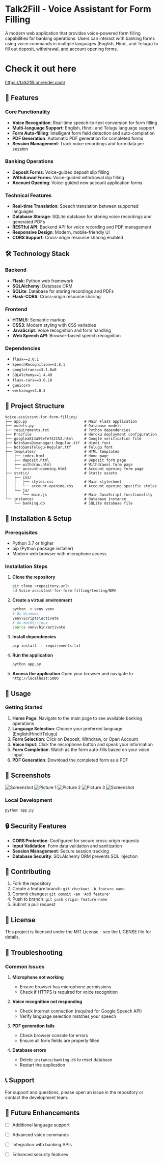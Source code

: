 # Talk2Fill - Voice Assistant for Form Filling

A modern web application that provides voice-powered form filling capabilities for banking operations. Users can interact with banking forms using voice commands in multiple languages (English, Hindi, and Telugu) to fill out deposit, withdrawal, and account opening forms.

# Check it out here
https://talk2fill.onrender.com/

## 🚀 Features

### Core Functionality
- **Voice Recognition**: Real-time speech-to-text conversion for form filling
- **Multi-language Support**: English, Hindi, and Telugu language support
- **Form Auto-filling**: Intelligent form field detection and auto-completion
- **PDF Generation**: Automatic PDF generation for completed forms
- **Session Management**: Track voice recordings and form data per session

### Banking Operations
- **Deposit Forms**: Voice-guided deposit slip filling
- **Withdrawal Forms**: Voice-guided withdrawal slip filling  
- **Account Opening**: Voice-guided new account application forms

### Technical Features
- **Real-time Translation**: Speech translation between supported languages
- **Database Storage**: SQLite database for storing voice recordings and generated PDFs
- **RESTful API**: Backend API for voice recording and PDF management
- **Responsive Design**: Modern, mobile-friendly UI
- **CORS Support**: Cross-origin resource sharing enabled

## 🛠️ Technology Stack

### Backend
- **Flask**: Python web framework
- **SQLAlchemy**: Database ORM
- **SQLite**: Database for storing recordings and PDFs
- **Flask-CORS**: Cross-origin resource sharing

### Frontend
- **HTML5**: Semantic markup
- **CSS3**: Modern styling with CSS variables
- **JavaScript**: Voice recognition and form handling
- **Web Speech API**: Browser-based speech recognition

### Dependencies
- `flask==2.0.1`
- `SpeechRecognition==3.8.1`
- `googletrans==3.1.0a0`
- `SQLAlchemy==1.4.49`
- `flask-cors==3.0.10`
- `gunicorn`
- `werkzeug==2.0.3`

## 📁 Project Structure

```
Voice-assistant-for-form-filling/
├── app.py                          # Main Flask application
├── models.py                       # Database models
├── requirements.txt                # Python dependencies
├── Procfile                        # Heroku deployment configuration
├── googlea813a59efe742152.html     # Google verification file
├── NotoSansDevanagari-Regular.ttf  # Hindi font
├── NotoSansTelugu-Regular.ttf      # Telugu font
├── templates/                      # HTML templates
│   ├── index.html                  # Home page
│   ├── deposit.html                # Deposit form page
│   ├── withdraw.html               # Withdrawal form page
│   └── account-opening.html        # Account opening form page
├── static/                         # Static assets
│   ├── css/
│   │   ├── styles.css              # Main stylesheet
│   │   └── account-opening.css     # Account opening specific styles
│   └── js/
│       └── main.js                 # Main JavaScript functionality
└── instance/                       # Database instance
    └── banking.db                  # SQLite database file
```

## 🚀 Installation & Setup

### Prerequisites
- Python 3.7 or higher
- pip (Python package installer)
- Modern web browser with microphone access

### Installation Steps

1. **Clone the repository**
   ```bash
   git clone <repository-url>
   cd Voice-assistant-for-form-filling/testing/NEW
   ```

2. **Create a virtual environment**
   ```bash
   python -m venv venv
   # On Windows
   venv\Scripts\activate
   # On macOS/Linux
   source venv/bin/activate
   ```

3. **Install dependencies**
   ```bash
   pip install -r requirements.txt
   ```

4. **Run the application**
   ```bash
   python app.py
   ```

5. **Access the application**
   Open your browser and navigate to `http://localhost:5000`

## 📱 Usage

### Getting Started
1. **Home Page**: Navigate to the main page to see available banking operations
2. **Language Selection**: Choose your preferred language (English/Hindi/Telugu)
3. **Form Selection**: Click on Deposit, Withdraw, or Open Account
4. **Voice Input**: Click the microphone button and speak your information
5. **Form Completion**: Watch as the form auto-fills based on your voice input
6. **PDF Generation**: Download the completed form as a PDF



## 🎨 Screenshots
![Screenshot](./images/Screenshot%202025-10-26%20171954.png)
![Picture 1](./images/pic1.jpg)
![Picture 2](./images/pic2.jpg)
![Picture 3](./images/pic3.jpg)
![Screenshot](./images/Screenshot%202025-10-26%20172317.png)



### Local Development
```bash
python app.py
```

## 🔒 Security Features

- **CORS Protection**: Configured for secure cross-origin requests
- **Input Validation**: Form data validation and sanitization
- **Session Management**: Secure session tracking
- **Database Security**: SQLAlchemy ORM prevents SQL injection

## 🤝 Contributing

1. Fork the repository
2. Create a feature branch: `git checkout -b feature-name`
3. Commit changes: `git commit -am 'Add feature'`
4. Push to branch: `git push origin feature-name`
5. Submit a pull request

## 📝 License

This project is licensed under the MIT License - see the LICENSE file for details.

## 🐛 Troubleshooting

### Common Issues

1. **Microphone not working**
   - Ensure browser has microphone permissions
   - Check if HTTPS is required for voice recognition

2. **Voice recognition not responding**
   - Check internet connection (required for Google Speech API)
   - Verify language selection matches your speech

3. **PDF generation fails**
   - Check browser console for errors
   - Ensure all form fields are properly filled

4. **Database errors**
   - Delete `instance/banking.db` to reset database
   - Restart the application

## 📞 Support

For support and questions, please open an issue in the repository or contact the development team.

## 🔮 Future Enhancements

- [ ] Additional language support
- [ ] Advanced voice commands
- [ ] Integration with banking APIs
- [ ] Enhanced security features


